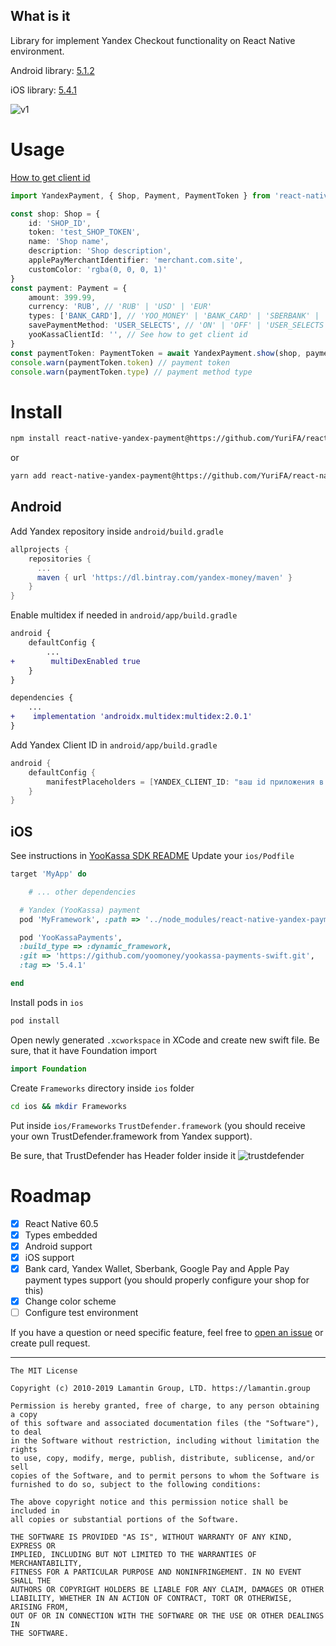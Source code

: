 What is it
----------

Library for implement Yandex Checkout functionality on React Native environment.

Android library: [5.1.2](https://github.com/yandex-money/yandex-checkout-android-sdk)

iOS library: [5.4.1](https://github.com/yoomoney/yookassa-payments-swift/tree/57a7c596c5069cc322b3ab18936970f240df0699)

![v1](./.github/v1.gif)

Usage
=====

[How to get client id](https://github.com/yoomoney/yookassa-payments-swift/tree/57a7c596c5069cc322b3ab18936970f240df0699#%D0%BA%D0%B0%D0%BA-%D0%BF%D0%BE%D0%BB%D1%83%D1%87%D0%B8%D1%82%D1%8C-client-id-%D1%86%D0%B5%D0%BD%D1%82%D1%80%D0%B0-%D0%B0%D0%B2%D1%82%D0%BE%D1%80%D0%B8%D0%B7%D0%B0%D1%86%D0%B8%D0%B8-%D1%81%D0%B8%D1%81%D1%82%D0%B5%D0%BC%D1%8B-%D1%8Emoney)

```ts
import YandexPayment, { Shop, Payment, PaymentToken } from 'react-native-yandex-payment';

const shop: Shop = {
    id: 'SHOP_ID',
    token: 'test_SHOP_TOKEN',
    name: 'Shop name',
    description: 'Shop description',
    applePayMerchantIdentifier: 'merchant.com.site',
    customColor: 'rgba(0, 0, 0, 1)'
}
const payment: Payment = {
    amount: 399.99,
    currency: 'RUB', // 'RUB' | 'USD' | 'EUR'
    types: ['BANK_CARD'], // 'YOO_MONEY' | 'BANK_CARD' | 'SBERBANK' | 'PAY'. PAY - means Google Pay or Apple Pay
    savePaymentMethod: 'USER_SELECTS', // 'ON' | 'OFF' | 'USER_SELECTS'
    yooKassaClientId: '', // See how to get client id
}
const paymentToken: PaymentToken = await YandexPayment.show(shop, payment)
console.warn(paymentToken.token) // payment token
console.warn(paymentToken.type) // payment method type
```

Install
=======

```bash
npm install react-native-yandex-payment@https://github.com/YuriFA/react-native-yookassa-payment --save 
```
or
```bash
yarn add react-native-yandex-payment@https://github.com/YuriFA/react-native-yookassa-payment
```

Android
-------

Add Yandex repository inside `android/build.gradle`
```groovy
allprojects {
    repositories {
      ...
      maven { url 'https://dl.bintray.com/yandex-money/maven' }    
    }
}
```

Enable multidex if needed in `android/app/build.gradle`
```diff
android {
    defaultConfig {
        ...
+        multiDexEnabled true
    }
}

dependencies {
    ...
+    implementation 'androidx.multidex:multidex:2.0.1'
}
```

Add Yandex Client ID in `android/app/build.gradle`
```groovy
android {
    defaultConfig {
        manifestPlaceholders = [YANDEX_CLIENT_ID: "ваш id приложения в Яндекс.Паспорте"]
    }
}
```

iOS
---

See instructions in [YooKassa SDK README](https://github.com/yoomoney/yookassa-payments-swift/tree/57a7c596c5069cc322b3ab18936970f240df0699#cocoapods)
Update your `ios/Podfile`
```ruby
target 'MyApp' do

    # ... other dependencies

  # Yandex (YooKassa) payment
  pod 'MyFramework', :path => '../node_modules/react-native-yandex-payment/ios/MyFramework.podspec'

  pod 'YooKassaPayments', 
  :build_type => :dynamic_framework,
  :git => 'https://github.com/yoomoney/yookassa-payments-swift.git',
  :tag => '5.4.1'

end
```

Install pods in `ios`
```bash
pod install
```

Open newly generated `.xcworkspace` in XCode and create new swift file. 
Be sure, that it have Foundation import
```swift
import Foundation
```

Create `Frameworks` directory inside `ios` folder
```bash
cd ios && mkdir Frameworks
```

Put inside `ios/Frameworks` `TrustDefender.framework` (you should receive your own TrustDefender.framework from Yandex support).

Be sure, that TrustDefender has Header folder inside it
![trustdefender](./.github/trustdefender.png)

Roadmap
=======

- [x] React Native 60.5
- [x] Types embedded
- [x] Android support
- [x] iOS support
- [x] Bank card, Yandex Wallet, Sberbank, Google Pay and Apple Pay payment types support (you should properly configure your shop for this)
- [x] Change color scheme
- [ ] Configure test environment

If you have a question or need specific feature, feel free to [open an issue](https://github.com/YuriFA/react-native-yookassa-payment/issues/new) or create pull request.


---
```
The MIT License

Copyright (c) 2010-2019 Lamantin Group, LTD. https://lamantin.group

Permission is hereby granted, free of charge, to any person obtaining a copy
of this software and associated documentation files (the "Software"), to deal
in the Software without restriction, including without limitation the rights
to use, copy, modify, merge, publish, distribute, sublicense, and/or sell
copies of the Software, and to permit persons to whom the Software is
furnished to do so, subject to the following conditions:

The above copyright notice and this permission notice shall be included in
all copies or substantial portions of the Software.

THE SOFTWARE IS PROVIDED "AS IS", WITHOUT WARRANTY OF ANY KIND, EXPRESS OR
IMPLIED, INCLUDING BUT NOT LIMITED TO THE WARRANTIES OF MERCHANTABILITY,
FITNESS FOR A PARTICULAR PURPOSE AND NONINFRINGEMENT. IN NO EVENT SHALL THE
AUTHORS OR COPYRIGHT HOLDERS BE LIABLE FOR ANY CLAIM, DAMAGES OR OTHER
LIABILITY, WHETHER IN AN ACTION OF CONTRACT, TORT OR OTHERWISE, ARISING FROM,
OUT OF OR IN CONNECTION WITH THE SOFTWARE OR THE USE OR OTHER DEALINGS IN
THE SOFTWARE.
```

